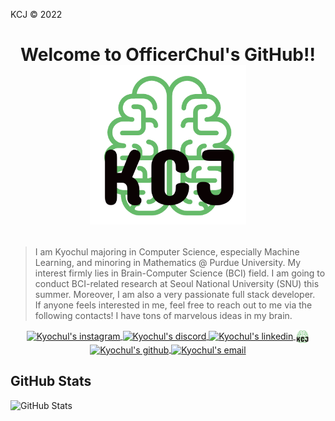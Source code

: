 KCJ © 2022
# <p align = "center"> Welcome to OfficerChul's GitHub!!<img src = "https://github.com/OfficerChul/OfficerChul/blob/main/images/logo.png?raw=true" width = "250"> </p>

> I am Kyochul majoring in Computer Science, especially Machine Learning, and minoring in Mathematics @ Purdue University. My interest firmly lies in Brain-Computer Science (BCI) field. I am going to conduct BCI-related research at Seoul National University (SNU) this summer. Moreover, I am also a very passionate full stack developer. <br />If anyone feels interested in me, feel free to reach out to me via the following contacts! I have tons of marvelous ideas in my brain.
<p align = "center">
    <a href = "https://www.instagram.com/kjang_hochul/">
        <img align = "center" alt = "Kyochul's instagram" width = "22px"
        src = "https://camo.githubusercontent.com/c9dacf0f25a1489fdbc6c0d2b41cda58b77fa210a13a886d6f99e027adfbd358/68747470733a2f2f6564656e742e6769746875622e696f2f537570657254696e7949636f6e732f696d616765732f7376672f696e7374616772616d2e737667">
    </a>
    <a href = "https://discord.com/users/407062512840998922">
        <img align = "center" alt = "Kyochul's discord" width = "22px"
        src = "https://camo.githubusercontent.com/79fcdc7c43f1a1d7c175827976ffee8177814a016fb1b9578ff70f1aef759578/68747470733a2f2f6564656e742e6769746875622e696f2f537570657254696e7949636f6e732f696d616765732f7376672f646973636f72642e737667">
    </a>
    <a href = "https://www.linkedin.com/in/kyochul-jang-93b263208/">
        <img align = "center" alt = "Kyochul's linkedin" width = "22px"
        src = "https://camo.githubusercontent.com/c8a9c5b414cd812ad6a97a46c29af67239ddaeae08c41724ff7d945fb4c047e5/68747470733a2f2f6564656e742e6769746875622e696f2f537570657254696e7949636f6e732f696d616765732f7376672f6c696e6b6564696e2e737667">
    </a>
    <a href = "https://kyochul-website.netlify.app/">
        <img align = "center" alt = "Kyochul's personal website" width = "22px"
        src = "https://github.com/OfficerChul/OfficerChul/blob/main/images/logo.png?raw=true">
    </a>
    <a href = "https://github.com/OfficerChul">
        <img align = "center" alt = "Kyochul's github" width = "22px"
        src = "https://camo.githubusercontent.com/b079fe922f00c4b86f1b724fbc2e8141c468794ce8adbc9b7456e5e1ad09c622/68747470733a2f2f6564656e742e6769746875622e696f2f537570657254696e7949636f6e732f696d616765732f7376672f6769746875622e737667">
    </a>
    <a href = "mailto:gcj1234567890@gmail.com">
        <img align = "center" alt = "Kyochul's email" width = "22px"
        src = "https://img.icons8.com/ios/344/new-post.png">
    </a>
</p>

## GitHub Stats

<p><img src="https://github-readme-stats.vercel.app/api?username=OfficerChul&amp;show_icons=true" alt="GitHub Stats"></p>


<!---
OfficerChul/OfficerChul is a ✨ special ✨ repository because its `README.md` (this file) appears on your GitHub profile.
You can click the Preview link to take a look at your changes.
--->

